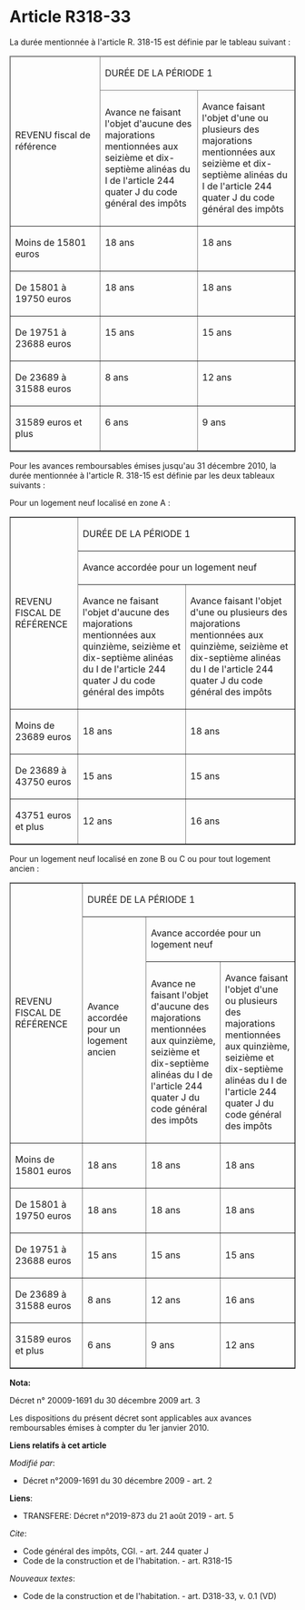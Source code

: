 # Article R318-33

La durée mentionnée à l'article R. 318-15 est définie par le tableau suivant : 

<table border="1" cellspacing="1" cellpadding="0">
  <thead>
    <tr>
      <td rowspan="2" width="143">

REVENU fiscal de référence 

</td>
      <td width="312" colspan="2">

DURÉE DE LA PÉRIODE 1 

</td>
    </tr>
    <tr>
      <td width="156">

Avance ne faisant l'objet d'aucune des majorations mentionnées aux seizième et dix-septième alinéas du I de l'article 244
quater J du code général des impôts 

</td>
      <td width="156">

Avance faisant l'objet d'une ou plusieurs des majorations mentionnées aux seizième et dix-septième alinéas du I de l'article
244 quater J du code général des impôts 

</td>
    </tr>
  </thead>
  <tbody>
    <tr>
      <td valign="top">

Moins de 15801 euros 

</td>
      <td valign="top">

18 ans 

</td>
      <td valign="top">

18 ans 

</td>
    </tr>
    <tr>
      <td valign="top">

De 15801 à 19750 euros 

</td>
      <td valign="top">

18 ans 

</td>
      <td valign="top">

18 ans 

</td>
    </tr>
    <tr>
      <td valign="top">

De 19751 à 23688 euros 

</td>
      <td valign="top">

15 ans 

</td>
      <td valign="top">

15 ans 

</td>
    </tr>
    <tr>
      <td valign="top">

De 23689 à 31588 euros 

</td>
      <td valign="top">

8 ans 

</td>
      <td valign="top">

12 ans 

</td>
    </tr>
    <tr>
      <td valign="top">

31589 euros et plus 

</td>
      <td valign="top">

6 ans 

</td>
      <td valign="top">

9 ans 

</td>
    </tr>
  </tbody>
</table>

Pour les avances remboursables émises jusqu'au  31 décembre 2010, la durée mentionnée à l'article R. 318-15 est définie par
les deux tableaux suivants : 

Pour un logement neuf localisé en zone A : 

<table cellpadding="0" border="1">
  <tbody>
    <tr>
      <td rowspan="3">

REVENU FISCAL DE RÉFÉRENCE 

</td>
      <td colspan="2">

DURÉE DE LA PÉRIODE 1 

</td>
    </tr>
    <tr>
      <td colspan="2">

Avance accordée pour un logement neuf 

</td>
    </tr>
    <tr>
      <td>

Avance ne faisant l'objet d'aucune des majorations mentionnées aux quinzième, seizième et dix-septième alinéas du I de
l'article 244 quater J du code général des impôts 

</td>
      <td>

Avance faisant l'objet d'une ou plusieurs des majorations mentionnées aux quinzième, seizième et dix-septième alinéas du I de
l'article 244 quater J du code général des impôts 

</td>
    </tr>
    <tr>
      <td>

Moins de 23689 euros 

</td>
      <td>

18 ans 

</td>
      <td>

18 ans 

</td>
    </tr>
    <tr>
      <td>

De 23689 à 43750 euros 

</td>
      <td>

15 ans 

</td>
      <td>

15 ans 

</td>
    </tr>
    <tr>
      <td>

43751 euros et plus 

</td>
      <td>

12 ans 

</td>
      <td>

16 ans 

</td>
    </tr>
  </tbody>
</table>

Pour un logement neuf localisé en zone B ou C ou pour tout logement ancien : 

<table cellpadding="0" border="1" cellspacing="3">
  <tbody>
    <tr>
      <td width="154" rowspan="3">

REVENU FISCAL DE RÉFÉRENCE 

</td>
      <td width="461" colspan="3">

DURÉE DE LA PÉRIODE 1 

</td>
    </tr>
    <tr>
      <td width="154" rowspan="2">

Avance accordée pour un logement ancien 

</td>
      <td width="307" colspan="2">

Avance accordée pour un logement neuf 

</td>
    </tr>
    <tr>
      <td width="154">

Avance ne faisant l'objet d'aucune des majorations mentionnées aux quinzième, seizième et dix-septième alinéas du I de
l'article 244 quater J du code général des impôts 

</td>
      <td width="154">

Avance faisant l'objet d'une ou plusieurs des majorations mentionnées aux quinzième, seizième et dix-septième alinéas du I de
l'article 244 quater J du code général des impôts 

</td>
    </tr>
    <tr>
      <td width="154">

Moins de 15801 euros 

</td>
      <td width="154">

18 ans 

</td>
      <td width="154">

18 ans 

</td>
      <td width="154">

18 ans 

</td>
    </tr>
    <tr>
      <td width="154">

De 15801 à 19750 euros 

</td>
      <td width="154">

18 ans 

</td>
      <td width="154">

18 ans 

</td>
      <td width="154">

18 ans 

</td>
    </tr>
    <tr>
      <td width="154">

De 19751 à 23688 euros 

</td>
      <td width="154">

15 ans 

</td>
      <td width="154">

15 ans 

</td>
      <td width="154">

15 ans 

</td>
    </tr>
    <tr>
      <td width="154">

De 23689 à 31588 euros 

</td>
      <td width="154">

8 ans 

</td>
      <td width="154">

12 ans 

</td>
      <td width="154">

16 ans 

</td>
    </tr>
    <tr>
      <td width="154">

31589 euros et plus 

</td>
      <td width="154">

6 ans 

</td>
      <td width="154">

9 ans 

</td>
      <td width="154">

12 ans

</td>
    </tr>
  </tbody>
</table>

**Nota:**

Décret n° 20009-1691 du 30 décembre 2009 art. 3

Les dispositions du présent décret sont applicables aux avances remboursables émises à compter du 1er janvier 2010.

**Liens relatifs à cet article**

_Modifié par_:

  - Décret n°2009-1691 du 30 décembre 2009 - art. 2

**Liens**:

  - TRANSFERE: Décret n°2019-873 du 21 août 2019 - art. 5

_Cite_:

  - Code général des impôts, CGI. - art. 244 quater J
  - Code de la construction et de l'habitation. - art. R318-15

_Nouveaux textes_:

  - Code de la construction et de l'habitation. - art. D318-33, v. 0.1 (VD)
